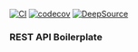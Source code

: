 [![CI](https://github.com/Lynicis/go-rest-api-boilerplate/actions/workflows/master-ci.yml/badge.svg?branch=master&event=push)](https://github.com/Lynicis/go-rest-api-boilerplate/actions/workflows/master-ci.yml)
[![codecov](https://codecov.io/gh/Lynicis/go-rest-api-boilerplate/branch/master/graph/badge.svg?token=Ct4qgngYYy)](https://codecov.io/gh/Lynicis/go-rest-api-boilerplate)
[![DeepSource](https://deepsource.io/gh/Lynicis/go-rest-api-boilerplate.svg/?label=active+issues&show_trend=true&token=4vMXfkSvMlMraDMShMneZGVO)](https://deepsource.io/gh/Lynicis/go-rest-api-boilerplate/?ref=repository-badge)

### REST API Boilerplate